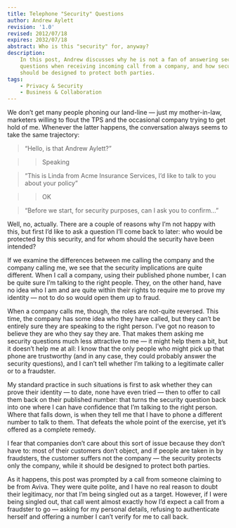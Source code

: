 ```yaml
---
title: Telephone "Security" Questions
author: Andrew Aylett
revision: '1.0'
revised: 2012/07/18
expires: 2032/07/18
abstract: Who is this "security" for, anyway?
description:
    In this post, Andrew discusses why he is not a fan of answering security
    questions when receiving incoming call from a company, and how security
    should be designed to protect both parties.
tags:
    - Privacy & Security
    - Business & Collaboration
---
```


We don’t get many people phoning our land-line — just my mother-in-law,
marketers willing to flout the TPS and the occasional company trying to get hold
of me. Whenever the latter happens, the conversation always seems to take the
same trajectory:

> “Hello, is that Andrew Aylett?”

> > Speaking

> “This is Linda from Acme Insurance Services, I’d like to talk to you about
> your policy”

> > OK

> “Before we start, for security purposes, can I ask you to confirm…”

Well, no, actually. There are a couple of reasons why I’m not happy with this,
but first I’d like to ask a question I’ll come back to later: who would be
protected by this security, and for whom should the security have been intended?

If we examine the differences between me calling the company and the company
calling me, we see that the security implications are quite different. When I
call a company, using their published phone number, I can be quite sure I’m
talking to the right people. They, on the other hand, have no idea who I am and
are quite within their rights to require me to prove my identity — not to do so
would open them up to fraud.

When a company calls me, though, the roles are not-quite reversed. This time,
the company has some idea who they have called, but they can’t be entirely sure
they are speaking to the right person. I’ve got no reason to believe they are
who they say they are. That makes them asking me security questions much less
attractive to me — it might help them a bit, but it doesn’t help me at all: I
know that the only people who might pick up that phone are trustworthy (and in
any case, they could probably answer the security questions), and I can’t tell
whether I’m talking to a legitimate caller or to a fraudster.

My standard practice in such situations is first to ask whether they can prove
their identity — to date, none have even tried — then to offer to call them back
on their published number: that turns the security question back into one where
I can have confidence that I’m talking to the right person. Where that falls
down, is when they tell me that I have to phone a different number to talk to
them. That defeats the whole point of the exercise, yet it’s offered as a
complete remedy.

I fear that companies don’t care about this sort of issue because they don’t
have to: most of their customers don’t object, and if people are taken in by
fraudsters, the customer suffers not the company — the security protects only
the company, while it should be designed to protect both parties.

As it happens, this post was prompted by a call from someone claiming to be from
Aviva. They were quite polite, and I have no real reason to doubt their
legitimacy, nor that I’m being singled out as a target. However, if I were being
singled out, that call went almost exactly how I’d expect a call from a
fraudster to go — asking for my personal details, refusing to authenticate
herself and offering a number I can’t verify for me to call back.
